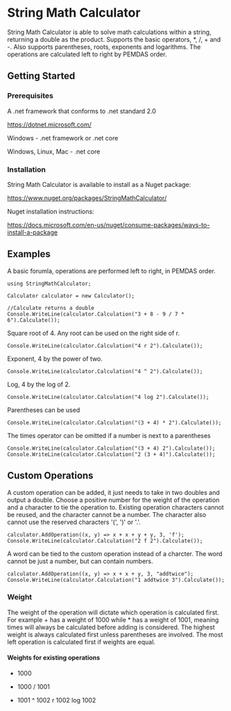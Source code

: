 # String Math Calculator

String Math Calculator is able to solve math calculations within a string, returning a double as the product. Supports the basic operators, *, /, + and -. Also supports parentheses, roots, exponents and logarithms. The operations are calculated left to right by PEMDAS order.

## Getting Started

### Prerequisites

A .net framework that conforms to .net standard 2.0

https://dotnet.microsoft.com/

Windows -
.net framework or .net core

Windows, Linux, Mac -
.net core

### Installation

String Math Calculator is available to install as a Nuget package:

https://www.nuget.org/packages/StringMathCalculator/

Nuget installation instructions:

https://docs.microsoft.com/en-us/nuget/consume-packages/ways-to-install-a-package

## Examples

A basic forumla, operations are performed left to right, in PEMDAS order.
```
using StringMathCalculator;

Calculator calculator = new Calculator();

//Calculate returns a double
Console.WriteLine(calculator.Calculation("3 + 8 - 9 / 7 * 6").Calculate());
```

Square root of 4. Any root can be used on the right side of r.
```
Console.WriteLine(calculator.Calculation("4 r 2").Calculate());
```

Exponent, 4 by the power of two.
```
Console.WriteLine(calculator.Calculation("4 ^ 2").Calculate());
```

Log, 4 by the log of 2.
```
Console.WriteLine(calculator.Calculation("4 log 2").Calculate());
```

Parentheses can be used
```
Console.WriteLine(calculator.Calculation("(3 + 4) * 2").Calculate());
```

The times operator can be omitted if a number is next to a parentheses 
```
Console.WriteLine(calculator.Calculation("(3 + 4) 2").Calculate());
Console.WriteLine(calculator.Calculation("2 (3 + 4)").Calculate());
```

## Custom Operations

A custom operation can be added, it just needs to take in two doubles and output a double. Choose a positive number for the weight of the operation and a character to tie the operation to. Existing operation characters cannot be reused, and the character cannot be a number. The character also cannot use the reserved characters '(', ')' or '.'.
```
calculator.AddOperation((x, y) => x + x + y + y, 3, 'f');
Console.WriteLine(calculator.Calculation("2 f 2").Calculate());
```

A word can be tied to the custom operation instead of a charcter. The word cannot be just a number, but can contain numbers.
```
calculator.AddOperation((x, y) => x + x + y, 3, "addtwice");
Console.WriteLine(calculator.Calculation("1 addtwice 3").Calculate());
```

### Weight

The weight of the operation will dictate which operation is calculated first. For example + has a weight of 1000 while * has a weight of 1001, meaning times will always be calculated before adding is considered. The highest weight is always calculated first unless parentheses are involved. The most left operation is calculated first if weights are equal.

#### Weights for existing operations

+ 1000
- 1000
/ 1001
* 1001
^ 1002
r 1002
log 1002
